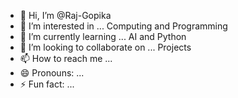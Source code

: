 - 👋 Hi, I’m @Raj-Gopika
- 👀 I’m interested in ... Computing and Programming
- 🌱 I’m currently learning ... AI and Python
- 💞️ I’m looking to collaborate on ... Projects
- 📫 How to reach me ...
- 😄 Pronouns: ...
- ⚡ Fun fact: ...

<!---
Raj-Gopika/Raj-Gopika is a ✨ special ✨ repository because its `README.md` (this file) appears on your GitHub profile.
You can click the Preview link to take a look at your changes.
--->
